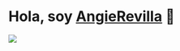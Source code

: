 <div alingn="center">
<h1 aling="center">Hola, soy <a href="https://angie.revilla">AngieRevilla</a>  👋</h1>
</div>
<img src="https://www.canva.com/design/DAGTj4rdi_s/sD_YmxvTrinrJTSf3V2rCQ/view?utm_content=DAGTj4rdi_s&utm_campaign=designshare&utm_medium=link&utm_source=editor puse este link">
<!--
**angierevilla/angierevilla** is a ✨ _special_ ✨ repository because its `README.md` (this file) appears on your GitHub profile.

Here are some ideas to get you started:

- 🔭 I’m currently working on ...
- 🌱 I’m currently learning ...
- 👯 I’m looking to collaborate on ...
- 🤔 I’m looking for help with ...
- 💬 Ask me about ...
- 📫 How to reach me: ...
- 😄 Pronouns: ...
- ⚡ Fun fact: ...
-->
